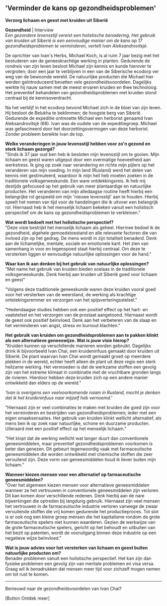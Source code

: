## 'Verminder de kans op gezondheidsproblemen'

**Verzorg lichaam en geest met kruiden uit Siberië**

**Gezondheid** | Interview <br>
__Een gezondere levensstijl vereist een holistische benadering. Het gebruik van kruiden uit Siberië is een eenvoudige manier om de kans op 17 gezondheidsproblemen te verminderen_, vertelt Ivan Aleksandrovitsjé._

De oprichter van Ivan's Herbs, Michael Koch, is al ruim 7 jaar bezig met het bestuderen van de geneeskrachtige werking in planten. Gedurende de rondreis van zijn leven besloot Michael zijn kennis en kunde hierover te vergroten; door een jaar te verblijven in een van de Siberische ecodorp ver weg van de bewoonde wereld. De natuurlijke producten die Michael hier werden geïntroduceerd bevatten vele gezondheidsvoordelen. Dagelijks werkte hij nauw samen met de meest ervaren kruiden en thee technoloog. Het preventief behandelen van gezondheidsproblemen met kruiden stond centraal bij de kennisoverdracht. 

Na het verblijf in het ecodorp bevond Michael zich in de bloei van zijn leven. Hij besloot  de Belukha te beklimmen; de hoogste berg van Siberië. Gedurende de expeditie ontmoette Michael een herborist genaamd Ivan Aleksandrovitsjé (68). Ivan was de oudste van de expeditiegroep. Michael was gefascineerd door het doorzettingsvermogen van deze herborist. Zonder probleem bereikte Ivan de top. 

**Welke veranderingen in jouw levensstijl hebben voor zo'n gezond en sterk lichaam gezorgd?** <br>
"Sinds ik 37 jaar oud ben heb ik besloten mijn levensstijl om te gooien. Mijn lichaam en geest waren uitgeput door een overmatige hoeveelheid aan werkstress. Ik ging op zoek naar verandering en richte mijn pijlers op het veranderen van mijn voeding. In mijn land (Rusland) werd het delen van kennis niet gestimuleerd, waardoor ik mijn heil heb moeten zoeken in de traditionele volksgeneeskunde. Een ware ontdekkingsreis. Ik heb mij destijds gefocused op het gebruik van meer plantaardige en natuurlijke producten. Het veranderen van mijn alledaagse routine heeft hierbij een belangrijke rol gespeeld om mijn 'nieuwe levensstijl' aan te houden. Hierbij speelt het nemen van tijd voor de handelingen die ik uitvoer een belangrijk rol. Hiernaast heb ik het menselijk lichaam bekeken vanuit een holistisch perspectief om de kans op gezondheidsproblemen te verkleinen."

**Wat wordt bedoelt met het holistische perspectief?** <br> 
"Deze visie bestrijkt het menselijk lichaam als geheel. Hiermee bedoel ik de gezondheid, algehele gemoedstoestand en alle relevante factoren die van invloed zijn op het gedrag. De mens wordt in zijn totaliteit benaderd. Denk aan de lichamelijke, mentale, sociale en emotionele kant. Het zien van samenhang in voor en tegenspoed staat hierbij centraal. Om deze te versterken liggen er eenvoudige natuurlijke oplossingen voor de hand."

**Waar kan ik aan denken bij het gebruik van natuurlijke oplossingen?** <br>
"Met name het gebruik van kruiden bieden soelaas in de traditionele volksgeneeskunde. Denk hierbij aan kruiden uit Siberië goed voor lichaam en geest"

"Volgens deze traditionele geneeskunde waren deze kruiden vooral goed voor het versterken van de weerstand, de werking als krachtige ontstekingsremmer en verzorgen van het spijsverteringsstelsel."

"Hedendaagse studies hebben ook een positief effect op het hart- en vaatstelsel en het verzorgen van de prostaat aangetoond. Hiernaast wordt de geest ook positief beïnvloed. Denk aan het verbeteren van de slaap en het verminderen van angst, stress en burnout klachten."

**Het gebruik van kruiden om gezondheidsproblemen aan te pakken klinkt als een alternatieve geneeswijze. Wat is jouw visie hierop?**<br> 
"Kruiden kunnen op verschillende manieren worden gebruikt. Dagelijks drink ik bijvoorbeeld Ivan Chai, een kruideninfuus gemaakt door kruiden uit Siberië. De plant waarvan Ivan Chai wordt gemaakt groeit op meerdere plekken in de wereld, echter heeft alleen de plant uit deze regio een sterk heilzame werking. Het vermoeden is dat de werkzame stoffen een gevolg zijn van het extreme klimaat in combinatie met de vruchtbare gronden langs de rivieren. Hierdoor hebben deze kruiden zich op een andere manier ontwikkeld dan elders op de wereld."

_'Ivan is overigens een veelvoorkomende naam in Rusland, mocht je denken dat ik het kruideninfuus naar mijzelf heb vernoemd.'_ 

"Hiernaast zijn er veel combinaties te maken met kruiden die goed zijn voor het verminderen en bestrijden van gezondheidsproblemen; ieder met een eigen smaaksensaties. Het gebruik van kruiden klinkt wellicht alternatief, als mens ben ik op zoek naar natuurlijke, schone en duurzame producten. Uiteraard met een positief effect op het menselijk lichaam."

"Het klopt dat de werking wellicht wat langer duurt dan conventionele geneesmiddelen, maar preventief gezondheidsproblemen voorkomen is beter dan genezen. Dit gebeurt tegenwoordig vaak met farmaceutische geneesmiddelen die worden ontwikkeld met chemische stoffen die zeer vervuilend zijn. Deze vorm van geneesmiddelen houd ik liever buiten mijn lichaam."

**Wanneer kiezen mensen voor een alternatief op farmaceutische geneesmiddelen?** <br>
"Over het algemeen kiezen mensen voor alternatieve geneesmiddelen wanneer ze het vertrouwen in conventionele geneesmiddelen zijn verloren. Dit kan komen door verschillende redenen. Denk hierbij aan de nare bijwerkingen die optreden bij langdurig gebruik. Hiernaast zijn veel mensen het vertrouwen in de farmaceutische industrie verloren vanwege de zwaar vervuilende stoffen die vrij komen gedurende het productieproces. Tot slot is er ook nog een kleine groep mensen die het kapitalisme rondom de grote farmaceutische spelers niet kunnen waarderen. Gezien de werkwijze van de grote farmaceutische spelers, gericht op het behoudt en uitbuiten van het bezit op patenten, wordt de vooruitgang binnen deze industrie op een negatieve wijze beïnvloed."

**Wat is jouw advies voor het versterken van lichaam en geest buiten natuurlijke producten om?** <br>
Benader problemen vanuit een holistische perspectief. Het kan zijn dan fysieke problemen een gevolg zijn van mentale problemen en visa versa. Graag wil ik benadrukken dat mensen meer tijd voor zichzelf mogen nemen om tot rust te komen. 

--------------------

Benieuwd naar de gezondheidsvoordelen van Ivan Chai?

[Button Ontdek meer] 









